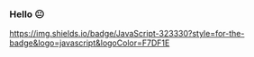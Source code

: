 ### Hello 😐

https://img.shields.io/badge/JavaScript-323330?style=for-the-badge&logo=javascript&logoColor=F7DF1E
